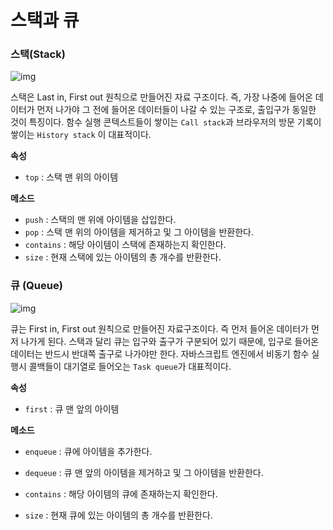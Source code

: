 # 스택과 큐

### 스택(Stack)





![img](https://media.vlpt.us/images/raram2/post/b3dd765f-5582-4d50-9711-9cebd0ca0f24/image.png)

스택은 Last  in, First out 원칙으로 만들어진 자료 구조이다. 즉, 가장 나중에 들어온 데이터가 먼저 나가야 그 전에 들어온 데이터들이 나갈 수 있는 구조로, 출입구가 동일한 것이 특징이다. 함수 실행 콘텍스트들이 쌓이는 `Call stack`과 브라우저의 방문 기록이 쌓이는 `History stack` 이 대표적이다.

**속성**

* `top` : 스택 맨 위의 아이템

**메소드**

* `push` : 스택의 맨 위에 아이템을 삽입한다.
* `pop` : 스택 맨 위의 아이템을 제거하고 및 그 아이템을 반환한다.
* `contains` :  해당 아이템이 스택에 존재하는지 확인한다.
* `size` : 현재 스택에 있는 아이템의 총 개수를 반환한다.



### 큐 (Queue)

![img](https://media.vlpt.us/images/raram2/post/f1313390-7c91-4589-ac40-c1f17316df07/image.png)

큐는 First in, First out 원칙으로 만들어진 자료구조이다. 즉 먼저 들어온 데이터가 먼저 나가게 된다. 스택과 달리 큐는 입구와 출구가 구분되어 있기 때문에, 입구로 들어온 데이터는 반드시 반대쪽 출구로 나가야만 한다. 자바스크립트 엔진에서 비동기 함수 실행시 콜백들이 대기열로 들어오는 `Task queue`가 대표적이다.

**속성**

* `first` :  큐 맨 앞의 아이템

**메소드**

* `enqueue` : 큐에 아이템을 추가한다.
* `dequeue` :  큐 맨 앞의 아이템을 제거하고 및 그 아이템을 반환한다.

* `contains` : 해당 아이템의 큐에 존재하는지 확인한다.

* `size` : 현재 큐에 있는 아이템의 총 개수를 반환한다.

  
